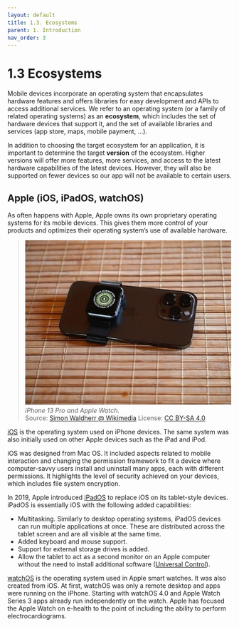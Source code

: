 ```yaml
---
layout: default
title: 1.3. Ecosystems
parent: 1. Introduction
nav_order: 3
---
```


# 1.3 Ecosystems

Mobile devices incorporate an operating system that encapsulates hardware features and offers libraries for easy development and APIs to access additional services. We refer to an operating system (or a family of related operating systems) as an **ecosystem**, which includes the set of hardware devices that support it, and the set of available libraries and services (app store, maps, mobile payment, ...). 

In addition to choosing the target ecosystem for an application, it is important to determine the target **version** of the ecosystem. Higher versions will offer more features, more services, and access to the latest hardware capabilities of the latest devices. However, they will also be supported on fewer devices so our app will not be available to certain users.

## Apple (iOS, iPadOS, watchOS)

As often happens with Apple, Apple owns its own proprietary operating systems for its mobile devices. This gives them more control of your products and optimizes their operating system’s use of available hardware.

> ![Apple devices](/images/01/apple-devices.jpg)
> *iPhone 13 Pro and Apple Watch.*  
> Source: [Simon Waldherr @ Wikimedia](https://commons.wikimedia.org/wiki/File:IPhone_13_Pro_and_Apple_Watch.jpg) License: [CC BY-SA 4.0](https://creativecommons.org/licenses/by-sa/4.0/)

[iOS](https://www.apple.com/ios) is the operating system used on iPhone devices. The same system was also initially used on other Apple devices such as the iPad and iPod.

iOS was designed from Mac OS. It included aspects related to mobile interaction and changing the permission framework to fit a device where computer-savvy users install and uninstall many apps, each with different permissions. It highlights the level of security achieved on your devices, which includes file system encryption.
	
In 2019, Apple introduced [iPadOS](https://www.apple.com/ipados) to replace iOS on its tablet-style devices. iPadOS is essentially iOS with the following added capabilities: 

-	Multitasking. Similarly to desktop operating systems, iPadOS devices can run multiple applications at once. These are distributed across the tablet screen and are all visible at the same time.
-	Added keyboard and mouse support.
-	Support for external storage drives is added.
-	Allow the tablet to act as a second monitor on an Apple computer without the need to install additional software ([Universal Control](https://support.apple.com/en-us/HT212757)).

[watchOS](https://www.apple.com/watchos) is the operating system used in Apple smart watches. It was also created from iOS.  At first, watchOS was only a remote desktop and apps were running on the iPhone. Starting with watchOS 4.0 and Apple Watch Series 3 apps already run independently on the watch.  Apple has focused the Apple Watch on e-health to the point of including the ability to perform electrocardiograms. 